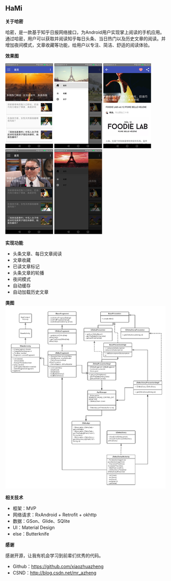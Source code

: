 
## HaMi
**关于哈密**

哈密，是一款基于知乎日报网络接口，为Android用户实现掌上阅读的手机应用。通过哈密，用户可以获取并阅读知乎每日头条、当日热门以及历史文章的阅读。并增加夜间模式，文章收藏等功能，给用户以专注、简洁、舒适的阅读体验。

**效果图**

![](./picture/1.png) ![](./picture/2.png) ![](./picture/3.png) ![](./picture/4.png) ![](./picture/5.png)

**实现功能**
* 头条文章、每日文章阅读
* 文章收藏
* 已读文章标记
* 头条文章的轮播
* 夜间模式
* 自动缓存
* 自动加载历史文章

**类图**
![](./picture/zhihu.png)

**相关技术**
* 框架：MVP
* 网络请求：RxAndroid + Retrofit + okhttp
* 数据：GSon、Glide、SQlite
* UI：Material Design
* else：Butterknife

**感谢**

感谢开源，让我有机会学习到前辈们优秀的代码。
* Github：https://github.com/xiaozhuazheng
* CSND：http://blog.csdn.net/mr_azheng

